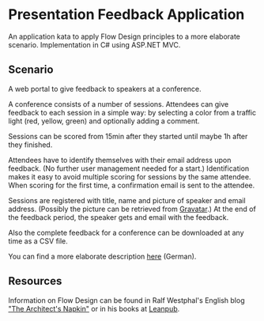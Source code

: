 # Presentation Feedback Application
An application kata to apply Flow Design principles to a more elaborate scenario. Implementation in C# using ASP.NET MVC.

## Scenario
A web portal to give feedback to speakers at a conference.

A conference consists of a number of sessions. Attendees can give feedback to each session in a simple way: by selecting a color from a traffic light (red, yellow, green) and optionally adding a comment.

Sessions can be scored from 15min after they started until maybe 1h after they finished.

Attendees have to identify themselves with their email address upon feedback. (No further user management needed for a start.) Identification makes it easy to avoid multiple scoring for sessions by the same attendee.
When scoring for the first time, a confirmation email is sent to the attendee.

Sessions are registered with title, name and picture of speaker and email address. (Possibly the picture can be retrieved from [Gravatar](http://en.gravatar.com).) At the end of the feedback period, the speaker gets and email with the feedback.

Also the complete feedback for a conference can be downloaded at any time as a CSV file.

You can find a more elaborate description [here](https://app.box.com/s/43dhdqnn92xlezdxcx78) (German).

## Resources
Information on Flow Design can be found in Ralf Westphal's English blog ["The Architect's Napkin"](http://geekswithblogs.net/theArchitectsNapkin/default.aspx) or in his books at [Leanpub](https://leanpub.com/u/ralfw).
